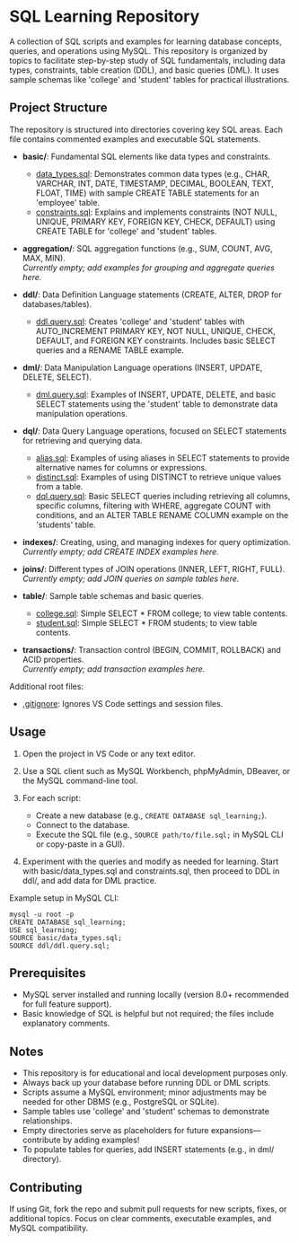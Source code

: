 # SQL Learning Repository

A collection of SQL scripts and examples for learning database concepts, queries, and operations using MySQL. This repository is organized by topics to facilitate step-by-step study of SQL fundamentals, including data types, constraints, table creation (DDL), and basic queries (DML). It uses sample schemas like 'college' and 'student' tables for practical illustrations.

## Project Structure

The repository is structured into directories covering key SQL areas. Each file contains commented examples and executable SQL statements.

- **basic/**: Fundamental SQL elements like data types and constraints.
  - [data_types.sql](basic/data_types.sql): Demonstrates common data types (e.g., CHAR, VARCHAR, INT, DATE, TIMESTAMP, DECIMAL, BOOLEAN, TEXT, FLOAT, TIME) with sample CREATE TABLE statements for an 'employee' table.
  - [constraints.sql](basic/constraints.sql): Explains and implements constraints (NOT NULL, UNIQUE, PRIMARY KEY, FOREIGN KEY, CHECK, DEFAULT) using CREATE TABLE for 'college' and 'student' tables.

- **aggregation/**: SQL aggregation functions (e.g., SUM, COUNT, AVG, MAX, MIN).  
  *Currently empty; add examples for grouping and aggregate queries here.*

- **ddl/**: Data Definition Language statements (CREATE, ALTER, DROP for databases/tables).
  - [ddl.query.sql](ddl/ddl.query.sql): Creates 'college' and 'student' tables with AUTO_INCREMENT PRIMARY KEY, NOT NULL, UNIQUE, CHECK, DEFAULT, and FOREIGN KEY constraints. Includes basic SELECT queries and a RENAME TABLE example.

- **dml/**: Data Manipulation Language operations (INSERT, UPDATE, DELETE, SELECT).
  - [dml.query.sql](dml/dml.query.sql): Examples of INSERT, UPDATE, DELETE, and basic SELECT statements using the 'student' table to demonstrate data manipulation operations.

- **dql/**: Data Query Language operations, focused on SELECT statements for retrieving and querying data.
  - [alias.sql](dql/alias.sql): Examples of using aliases in SELECT statements to provide alternative names for columns or expressions.
  - [distinct.sql](dql/distinct.sql): Examples of using DISTINCT to retrieve unique values from a table.
  - [dql.query.sql](dql/dql.query.sql): Basic SELECT queries including retrieving all columns, specific columns, filtering with WHERE, aggregate COUNT with conditions, and an ALTER TABLE RENAME COLUMN example on the 'students' table.

- **indexes/**: Creating, using, and managing indexes for query optimization.
  *Currently empty; add CREATE INDEX examples here.*

- **joins/**: Different types of JOIN operations (INNER, LEFT, RIGHT, FULL).  
  *Currently empty; add JOIN queries on sample tables here.*

- **table/**: Sample table schemas and basic queries.
  - [college.sql](table/college.sql): Simple SELECT * FROM college; to view table contents.
  - [student.sql](table/student.sql): Simple SELECT * FROM students; to view table contents.

- **transactions/**: Transaction control (BEGIN, COMMIT, ROLLBACK) and ACID properties.  
  *Currently empty; add transaction examples here.*

Additional root files:
- [.gitignore](.gitignore): Ignores VS Code settings and session files.

## Usage

1. Open the project in VS Code or any text editor.

2. Use a SQL client such as MySQL Workbench, phpMyAdmin, DBeaver, or the MySQL command-line tool.

3. For each script:
   - Create a new database (e.g., `CREATE DATABASE sql_learning;`).
   - Connect to the database.
   - Execute the SQL file (e.g., `SOURCE path/to/file.sql;` in MySQL CLI or copy-paste in a GUI).

4. Experiment with the queries and modify as needed for learning. Start with basic/data_types.sql and constraints.sql, then proceed to DDL in ddl/, and add data for DML practice.

Example setup in MySQL CLI:
```
mysql -u root -p
CREATE DATABASE sql_learning;
USE sql_learning;
SOURCE basic/data_types.sql;
SOURCE ddl/ddl.query.sql;
```

## Prerequisites

- MySQL server installed and running locally (version 8.0+ recommended for full feature support).
- Basic knowledge of SQL is helpful but not required; the files include explanatory comments.

## Notes

- This repository is for educational and local development purposes only.
- Always back up your database before running DDL or DML scripts.
- Scripts assume a MySQL environment; minor adjustments may be needed for other DBMS (e.g., PostgreSQL or SQLite).
- Sample tables use 'college' and 'student' schemas to demonstrate relationships.
- Empty directories serve as placeholders for future expansions—contribute by adding examples!
- To populate tables for queries, add INSERT statements (e.g., in dml/ directory).

## Contributing

If using Git, fork the repo and submit pull requests for new scripts, fixes, or additional topics. Focus on clear comments, executable examples, and MySQL compatibility.